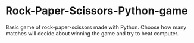 # Rock-Paper-Scissors-Python-game

Basic game of rock-paper-scissors made with Python. Choose how many matches will decide about winning the game and try to beat computer.
